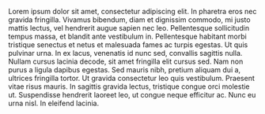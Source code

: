 Lorem ipsum dolor sit amet, consectetur adipiscing elit. In pharetra eros nec gravida fringilla. Vivamus bibendum, diam et dignissim commodo, mi justo mattis lectus, vel hendrerit augue sapien nec leo. Pellentesque sollicitudin tempus massa, et blandit ante vestibulum in. Pellentesque habitant morbi tristique senectus et netus et malesuada fames ac turpis egestas. Ut quis pulvinar urna. In ex lacus, venenatis id nunc sed, convallis sagittis nulla. Nullam cursus lacinia decode, sit amet fringilla elit cursus sed. Nam non purus a ligula dapibus egestas. Sed mauris nibh, pretium aliquam dui a, ultrices fringilla tortor. Ut gravida consectetur leo quis vestibulum. Praesent vitae risus mauris. In sagittis gravida lectus, tristique congue orci molestie ut. Suspendisse hendrerit laoreet leo, ut congue neque efficitur ac. Nunc eu urna nisl. In eleifend lacinia.
